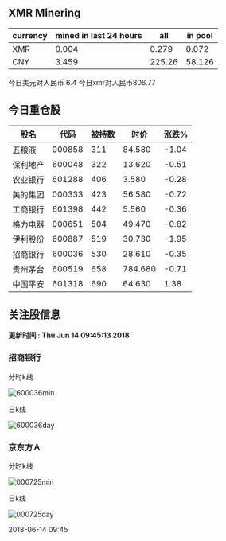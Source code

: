 ## XMR Minering

|currency|mined in last 24 hours|all|in pool|
|---|---|---|---|
|XMR|0.004|0.279|0.072|
|CNY|3.459|225.26|58.126|

今日美元对人民币 6.4	今日xmr对人民币806.77


## 今日重仓股 

|股名|代码|被持数|时价|涨跌%|
|---|---|---|---|---|
|五粮液|000858|311|84.580|-1.04|
|保利地产|600048|322|13.620|-0.51|
|农业银行|601288|406|3.580|-0.28|
|美的集团|000333|423|56.580|-0.72|
|工商银行|601398|442|5.560|-0.36|
|格力电器|000651|504|49.470|-0.82|
|伊利股份|600887|519|30.730|-1.95|
|招商银行|600036|530|28.610|-0.35|
|贵州茅台|600519|658|784.680|-0.71|
|中国平安|601318|690|64.630|1.38|

## 关注股信息
**更新时间 : Thu Jun 14 09:45:13 2018**
### 招商银行 
分时k线

![600036min](http://image.sinajs.cn/newchart/min/n/sh600036.gif)

日k线

![600036day](http://image.sinajs.cn/newchart/daily/n/sh600036.gif)

### 京东方Ａ 
分时k线

![000725min](http://image.sinajs.cn/newchart/min/n/sz000725.gif)

日k线

![000725day](http://image.sinajs.cn/newchart/daily/n/sz000725.gif)

2018-06-14 09:45